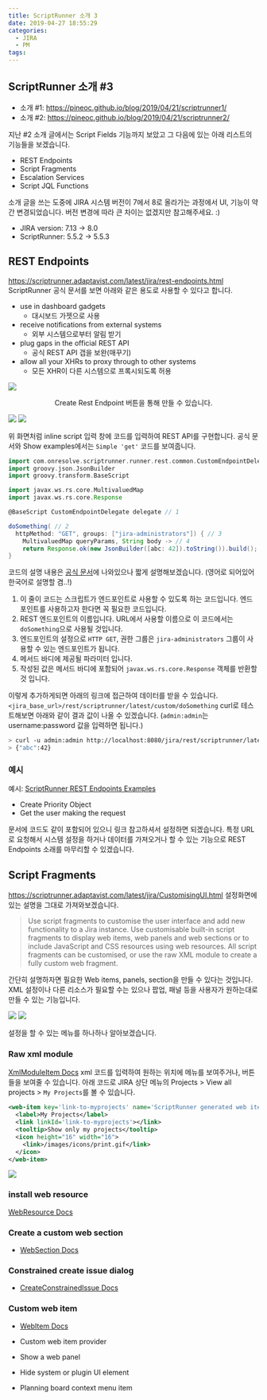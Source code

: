 ```yaml
---
title: ScriptRunner 소개 3
date: 2019-04-27 18:55:29
categories:
  - JIRA
  - PM
tags:
---
```


## ScriptRunner 소개 #3

- 소개 #1: <https://pineoc.github.io/blog/2019/04/21/scriptrunner1/>
- 소개 #2: <https://pineoc.github.io/blog/2019/04/21/scriptrunner2/>

지난 #2 소개 글에서는 Script Fields 기능까지 보았고
그 다음에 있는 아래 리스트의 기능들을 보겠습니다.

- REST Endpoints
- Script Fragments
- Escalation Services
- Script JQL Functions

소개 글을 쓰는 도중에 JIRA 시스템 버전이 7에서 8로 올라가는 과정에서 UI, 기능이 약간 변경되었습니다.
버전 변경에 따라 큰 차이는 없겠지만 참고해주세요. :)

- JIRA version: 7.13 -> 8.0
- ScriptRunner: 5.5.2 -> 5.5.3

## REST Endpoints

<https://scriptrunner.adaptavist.com/latest/jira/rest-endpoints.html>
ScriptRunner 공식 문서를 보면 아래와 같은 용도로 사용할 수 있다고 합니다.

- use in dashboard gadgets
  - 대시보드 가젯으로 사용
- receive notifications from external systems
  - 외부 시스템으로부터 알림 받기
- plug gaps in the official REST API
  - 공식 REST API 갭을 보완(매꾸기)
- allow all your XHRs to proxy through to other systems
  - 모든 XHR이 다른 시스템으로 프록시되도록 허용

![](/images/s3-1.png)
<center>Create Rest Endpoint 버튼을 통해 만들 수 있습니다.</center>

![](/images/s3-2.png)
![](/images/s3-3.png)

위 화면처럼 inline script 입력 창에 코드를 입력하여 REST API를 구현합니다.
공식 문서와 Show examples에서는 `Simple 'get'` 코드를 보여줍니다.

```groovy
import com.onresolve.scriptrunner.runner.rest.common.CustomEndpointDelegate
import groovy.json.JsonBuilder
import groovy.transform.BaseScript

import javax.ws.rs.core.MultivaluedMap
import javax.ws.rs.core.Response

@BaseScript CustomEndpointDelegate delegate // 1

doSomething( // 2
  httpMethod: "GET", groups: ["jira-administrators"]) { // 3
    MultivaluedMap queryParams, String body -> // 4
    return Response.ok(new JsonBuilder([abc: 42]).toString()).build(); // 5
}
```

코드의 설명 내용은 [공식 문서](https://scriptrunner.adaptavist.com/5.5.3/jira/rest-endpoints.html#_adding_a_rest_endpoint)에 나와있으나 짧게 설명해보겠습니다. (영어로 되어있어 한국어로 설명할 겸..!)

1. 이 줄이 코드는 스크립트가 엔드포인트로 사용할 수 있도록 하는 코드입니다. 엔드포인트를 사용하고자 한다면 꼭 필요한 코드입니다.
2. REST 엔드포인트의 이름입니다. URL에서 사용할 이름으로 이 코드에서는 `doSomething`으로 사용될 것입니다.
3. 엔드포인트의 설정으로 `HTTP GET`, 권한 그룹은 `jira-administrators` 그룹이 사용할 수 있는 엔드포인트가 됩니다.
4. 메서드 바디에 제공될 파라미터 입니다.
5. 작성된 값은 메서드 바디에 포함되어 `javax.ws.rs.core.Response` 객체를 반환할 것 입니다.

이렇게 추가하게되면 아래의 링크에 접근하여 데이터를 받을 수 있습니다.
`<jira_base_url>/rest/scriptrunner/latest/custom/doSomething`
curl로 테스트해보면 아래와 같이 결과 값이 나올 수 있겠습니다.
(`admin:admin`는 username:password 값을 입력하면 됩니다.)

```sh
> curl -u admin:admin http://localhost:8080/jira/rest/scriptrunner/latest/custom/doSomething
> {"abc":42}
```

### 예시

예시: [ScriptRunner REST Endpoints Examples](https://scriptrunner.adaptavist.com/5.5.3/jira/rest-endpoints.html#_examples)

- Create Priority Object
- Get the user making the request

문서에 코드도 같이 포함되어 있으니 링크 참고하셔서 설정하면 되겠습니다.
특정 URL로 요청해서 시스템 설정을 하거나 데이터를 가져오거나 할 수 있는 기능으로
REST Endpoints 소래를 마무리할 수 있겠습니다.

## Script Fragments

<https://scriptrunner.adaptavist.com/latest/jira/CustomisingUI.html>
설정화면에 있는 설명을 그대로 가져와보겠습니다.

> Use script fragments to customise the user interface and add new functionality to a Jira instance. Use customisable built-in script fragments to display web items, web panels and web sections or to include JavaScript and CSS resources using web resources. All script fragments can be customised, or use the raw XML module to create a fully custom web fragment.

간단히 설명하자면 필요한 Web items, panels, section을 만들 수 있다는 것입니다.
XML 설정이나 다른 리소스가 필요할 수는 있으나 팝업, 패널 등을 사용자가 원하는대로 만들 수 있는 기능입니다.

![](https://user-images.githubusercontent.com/5077086/56850463-12742080-693e-11e9-84f0-296f0a1b0b78.png)
![](https://user-images.githubusercontent.com/5077086/56850466-19029800-693e-11e9-91f5-6e4fadccdf66.png)

설정을 할 수 있는 메뉴를 하나하나 알아보겠습니다.

### Raw xml module

[XmlModuleItem Docs](https://scriptrunner.adaptavist.com/5.5.3.1-jira8/jira/fragments/XmlModuleItem.html)
xml 코드를 입력하여 원하는 위치에 메뉴를 보여주거나, 버튼들을 보여줄 수 있습니다.
아래 코드로 JIRA 상단 메뉴의 Projects > View all projects > `My Projects`를 볼 수 있습니다.

```xml
<web-item key='link-to-myprojects' name='ScriptRunner generated web item - link-to-myprojects' section='browse_link/project_view_all' weight='50'>
  <label>My Projects</label>
  <link linkId='link-to-myprojects'></link>
  <tooltip>Show only my projects</tooltip>
  <icon height="16" width="16">
    <link>/images/icons/print.gif</link>
  </icon>
</web-item>
```

![](https://scriptrunner.adaptavist.com/5.5.3.1-jira8/common/fragments/image/xml.png)

### install web resource

[WebResource Docs](https://scriptrunner.adaptavist.com/5.5.3.1-jira8/jira/fragments/WebResource.html)

### Create a custom web section

- [WebSection Docs](https://scriptrunner.adaptavist.com/5.5.3.1-jira8/jira/fragments/WebSection.html)

### Constrained create issue dialog

- [CreateConstrainedIssue Docs](https://scriptrunner.adaptavist.com/5.5.3.1-jira8/jira/fragments/CreateConstrainedIssue.html)

### Custom web item

- [WebItem Docs](https://scriptrunner.adaptavist.com/5.5.3.1-jira8/jira/fragments/WebItem.html)

- Custom web item provider
- Show a web panel
- Hide system or plugin UI element
- Planning board context menu item
